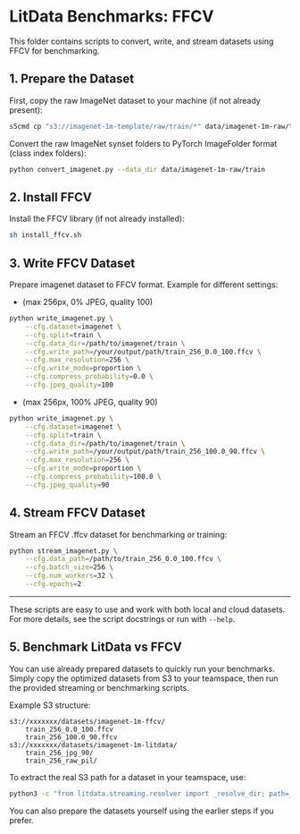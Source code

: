 # LitData Benchmarks: FFCV

This folder contains scripts to convert, write, and stream datasets using FFCV for benchmarking.

## 1. Prepare the Dataset

First, copy the raw ImageNet dataset to your machine (if not already present):

```sh
s5cmd cp "s3://imagenet-1m-template/raw/train/*" data/imagenet-1m-raw/train
```

Convert the raw ImageNet synset folders to PyTorch ImageFolder format (class index folders):

```sh
python convert_imagenet.py --data_dir data/imagenet-1m-raw/train
```

## 2. Install FFCV

Install the FFCV library (if not already installed):

```sh
sh install_ffcv.sh
```

## 3. Write FFCV Dataset

Prepare imagenet dataset to FFCV format. Example for different settings:

- (max 256px, 0% JPEG, quality 100)

```sh
python write_imagenet.py \
    --cfg.dataset=imagenet \
    --cfg.split=train \
    --cfg.data_dir=/path/to/imagenet/train \
    --cfg.write_path=/your/output/path/train_256_0.0_100.ffcv \
    --cfg.max_resolution=256 \
    --cfg.write_mode=proportion \
    --cfg.compress_probability=0.0 \
    --cfg.jpeg_quality=100
```

- (max 256px, 100% JPEG, quality 90)

```sh
python write_imagenet.py \
    --cfg.dataset=imagenet \
    --cfg.split=train \
    --cfg.data_dir=/path/to/imagenet/train \
    --cfg.write_path=/your/output/path/train_256_100.0_90.ffcv \
    --cfg.max_resolution=256 \
    --cfg.write_mode=proportion \
    --cfg.compress_probability=100.0 \
    --cfg.jpeg_quality=90
```

## 4. Stream FFCV Dataset

Stream an FFCV .ffcv dataset for benchmarking or training:

```sh
python stream_imagenet.py \
    --cfg.data_path=/path/to/train_256_0.0_100.ffcv \
    --cfg.batch_size=256 \
    --cfg.num_workers=32 \
    --cfg.epochs=2
```

---

These scripts are easy to use and work with both local and cloud datasets. For more details, see the script docstrings or run with `--help`.

## 5. Benchmark LitData vs FFCV

You can use already prepared datasets to quickly run your benchmarks. Simply copy the optimized datasets from S3 to your teamspace, then run the provided streaming or benchmarking scripts.

Example S3 structure:

```
s3://xxxxxxx/datasets/imagenet-1m-ffcv/
    train_256_0.0_100.ffcv
    train_256_100.0_90.ffcv
s3://xxxxxxx/datasets/imagenet-1m-litdata/
    train_256_jpg_90/
    train_256_raw_pil/
```

To extract the real S3 path for a dataset in your teamspace, use:

```sh
python3 -c "from litdata.streaming.resolver import _resolve_dir; path=_resolve_dir('/teamspace/datasets/imagenet-1m-litdata/'); print(path.url)"
```
You can also prepare the datasets yourself using the earlier steps if you prefer.

